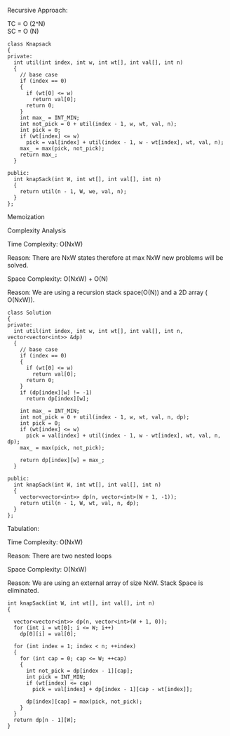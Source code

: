 Recursive Approach:

TC = O (2^N) <br/>
SC = O (N)

```
class Knapsack
{
private:
  int util(int index, int w, int wt[], int val[], int n)
  {
    // base case
    if (index == 0)
    {
      if (wt[0] <= w)
        return val[0];
      return 0;
    }
    int max_ = INT_MIN;
    int not_pick = 0 + util(index - 1, w, wt, val, n);
    int pick = 0;
    if (wt[index] <= w)
      pick = val[index] + util(index - 1, w - wt[index], wt, val, n);
    max_ = max(pick, not_pick);
    return max_;
  }

public:
  int knapSack(int W, int wt[], int val[], int n)
  {
    return util(n - 1, W, we, val, n);
  }
};
```

Memoization

Complexity Analysis

Time Complexity: O(NxW)

Reason: There are NxW states therefore at max NxW new problems will be solved.

Space Complexity: O(NxW) + O(N)

Reason: We are using a recursion stack space(O(N)) and a 2D array ( O(NxW)).

```
class Solution
{
private:
  int util(int index, int w, int wt[], int val[], int n, vector<vector<int>> &dp)
  {
    // base case
    if (index == 0)
    {
      if (wt[0] <= w)
        return val[0];
      return 0;
    }
    if (dp[index][w] != -1)
      return dp[index][w];

    int max_ = INT_MIN;
    int not_pick = 0 + util(index - 1, w, wt, val, n, dp);
    int pick = 0;
    if (wt[index] <= w)
      pick = val[index] + util(index - 1, w - wt[index], wt, val, n, dp);
    max_ = max(pick, not_pick);

    return dp[index][w] = max_;
  }

public:
  int knapSack(int W, int wt[], int val[], int n)
  {
    vector<vector<int>> dp(n, vector<int>(W + 1, -1));
    return util(n - 1, W, wt, val, n, dp);
  }
};

```

Tabulation:

Time Complexity: O(NxW)

Reason: There are two nested loops

Space Complexity: O(NxW)

Reason: We are using an external array of size NxW. Stack Space is eliminated.

```
int knapSack(int W, int wt[], int val[], int n)
{

  vector<vector<int>> dp(n, vector<int>(W + 1, 0));
  for (int i = wt[0]; i <= W; i++)
    dp[0][i] = val[0];

  for (int index = 1; index < n; ++index)
  {
    for (int cap = 0; cap <= W; ++cap)
    {
      int not_pick = dp[index - 1][cap];
      int pick = INT_MIN;
      if (wt[index] <= cap)
        pick = val[index] + dp[index - 1][cap - wt[index]];

      dp[index][cap] = max(pick, not_pick);
    }
  }
  return dp[n - 1][W];
}

```
